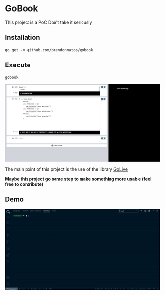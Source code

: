 # GoBook
This project is a PoC
Don't take it seriously


## Installation
`go get -v github.com/brendonmatos/gobook` 

## Execute
`gobook`


![go book](demo.jpg)

The main point of this project is the use of the library [GoLive](https://github.com/brendonmatos/golive)

**Maybe this project go some step to make something more usable (feel free to contribute)**


## Demo
![go book](demo.gif)
